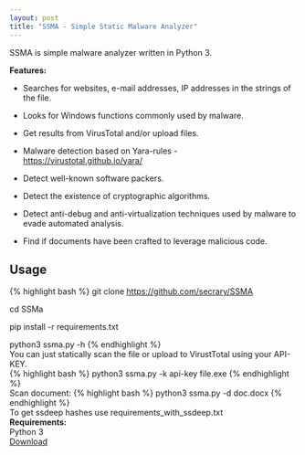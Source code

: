 ```yaml
---
layout: post
title: "SSMA - Simple Static Malware Analyzer"
---
```


SSMA is simple malware analyzer written in Python 3. <br>

**Features:** <br>

* Searches for websites, e-mail addresses, IP addresses in the strings of the file.  <br>

* Looks for Windows functions commonly used by malware.  <br>

* Get results from VirusTotal and/or upload files.  <br>

* Malware detection based on Yara-rules - https://virustotal.github.io/yara/  <br>

* Detect well-known software packers.  <br>

* Detect the existence of cryptographic algorithms.  <br>

* Detect anti-debug and anti-virtualization techniques used by malware to evade automated analysis.  <br>

* Find if documents have been crafted to leverage malicious code.  <br>


## Usage  <br>
{% highlight bash %}
git clone https://github.com/secrary/SSMA

cd SSMa

pip install -r requirements.txt

python3 ssma.py -h
{% endhighlight %}
 <br>
You can just statically scan the file or upload to VirustTotal using your API-KEY.  <br>
{% highlight bash %}
python3 ssma.py -k api-key file.exe
{% endhighlight %}
<br>
Scan document: 
{% highlight bash %}
python3 ssma.py -d doc.docx
{% endhighlight %}
<br>
To get ssdeep hashes use requirements_with_ssdeep.txt <br>
**Requirements:**<br>
Python 3<br>
[Download](https://github.com/secrary/SSMA)

